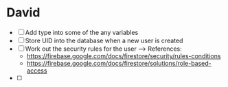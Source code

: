 # David
- [ ] Add type into some of the any variables
- [ ] Store UID into the database when a new user is created
- [ ] Work out the security rules for the user --> References:
    - https://firebase.google.com/docs/firestore/security/rules-conditions
    - https://firebase.google.com/docs/firestore/solutions/role-based-access
- [ ]
